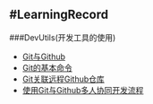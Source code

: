 #LearningRecord
---
###DevUtils(开发工具的使用)
* [Git与Github](https://github.com/AlbertYang-github/LearningRecord/tree/master/DevUtils/Git%E4%B8%8EGithub)
 * [Git的基本命令](https://github.com/AlbertYang-github/LearningRecord/blob/master/DevUtils/Git%E4%B8%8EGithub/Git%E4%B8%8EGithub%E5%9F%BA%E6%9C%AC%E6%93%8D%E4%BD%9C.md)
 * [Git关联远程Github仓库](https://github.com/AlbertYang-github/LearningRecord/blob/master/DevUtils/Git%E4%B8%8EGithub/Git%E5%85%B3%E8%81%94%E8%BF%9C%E7%A8%8BGithub%E4%BB%93%E5%BA%93.md)
 * [使用Git与Github多人协同开发流程]()
